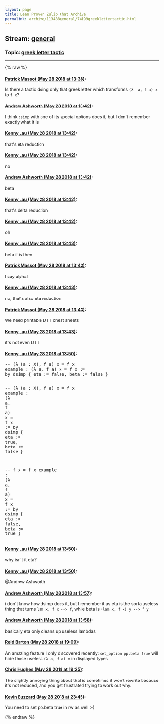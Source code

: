 ```yaml
---
layout: page
title: Lean Prover Zulip Chat Archive 
permalink: archive/113488general/74199greeklettertactic.html
---
```


## Stream: [general](index.html)
### Topic: [greek letter tactic](74199greeklettertactic.html)

---


{% raw %}
#### [ Patrick Massot (May 28 2018 at 13:38)](https://leanprover.zulipchat.com/#narrow/stream/113488-general/topic/greek%20letter%20tactic/near/127201952):
<p>Is there a tactic doing only that greek letter which transforms <code>(λ  a, f a) x</code> to <code>f x</code>?</p>

#### [ Andrew Ashworth (May 28 2018 at 13:42)](https://leanprover.zulipchat.com/#narrow/stream/113488-general/topic/greek%20letter%20tactic/near/127202121):
<p>I think <code>dsimp</code> with one of its special options does it, but I don't remember exactly what it is</p>

#### [ Kenny Lau (May 28 2018 at 13:42)](https://leanprover.zulipchat.com/#narrow/stream/113488-general/topic/greek%20letter%20tactic/near/127202123):
<p>that's eta reduction</p>

#### [ Kenny Lau (May 28 2018 at 13:42)](https://leanprover.zulipchat.com/#narrow/stream/113488-general/topic/greek%20letter%20tactic/near/127202126):
<p>no</p>

#### [ Andrew Ashworth (May 28 2018 at 13:42)](https://leanprover.zulipchat.com/#narrow/stream/113488-general/topic/greek%20letter%20tactic/near/127202127):
<p>beta</p>

#### [ Kenny Lau (May 28 2018 at 13:42)](https://leanprover.zulipchat.com/#narrow/stream/113488-general/topic/greek%20letter%20tactic/near/127202128):
<p>that's delta reduction</p>

#### [ Kenny Lau (May 28 2018 at 13:42)](https://leanprover.zulipchat.com/#narrow/stream/113488-general/topic/greek%20letter%20tactic/near/127202129):
<p>oh</p>

#### [ Kenny Lau (May 28 2018 at 13:43)](https://leanprover.zulipchat.com/#narrow/stream/113488-general/topic/greek%20letter%20tactic/near/127202131):
<p>beta it is then</p>

#### [ Patrick Massot (May 28 2018 at 13:43)](https://leanprover.zulipchat.com/#narrow/stream/113488-general/topic/greek%20letter%20tactic/near/127202136):
<p>I say alpha!</p>

#### [ Kenny Lau (May 28 2018 at 13:43)](https://leanprover.zulipchat.com/#narrow/stream/113488-general/topic/greek%20letter%20tactic/near/127202143):
<p>no, that's also eta reduction</p>

#### [ Patrick Massot (May 28 2018 at 13:43)](https://leanprover.zulipchat.com/#narrow/stream/113488-general/topic/greek%20letter%20tactic/near/127202148):
<p>We need printable DTT cheat sheets</p>

#### [ Kenny Lau (May 28 2018 at 13:43)](https://leanprover.zulipchat.com/#narrow/stream/113488-general/topic/greek%20letter%20tactic/near/127202151):
<p>it's not even DTT</p>

#### [ Kenny Lau (May 28 2018 at 13:50)](https://leanprover.zulipchat.com/#narrow/stream/113488-general/topic/greek%20letter%20tactic/near/127202391):
<div class="codehilite"><pre><span></span><span class="c1">-- (λ (a : X), f a) x = f x</span>
<span class="kn">example</span> <span class="o">:</span> <span class="o">(</span><span class="bp">λ</span> <span class="n">a</span><span class="o">,</span> <span class="n">f</span> <span class="n">a</span><span class="o">)</span> <span class="n">x</span> <span class="bp">=</span> <span class="n">f</span> <span class="n">x</span> <span class="o">:=</span>
<span class="k">by</span> <span class="n">dsimp</span> <span class="o">{</span> <span class="n">eta</span> <span class="o">:=</span> <span class="n">false</span><span class="o">,</span> <span class="n">beta</span> <span class="o">:=</span> <span class="n">false</span> <span class="o">}</span>

<span class="c1">-- (λ (a : X), f a) x = f x</span>
<span class="kn">example</span> <span class="o">:</span> <span class="o">(</span><span class="bp">λ</span> <span class="n">a</span><span class="o">,</span> <span class="n">f</span> <span class="n">a</span><span class="o">)</span> <span class="n">x</span> <span class="bp">=</span> <span class="n">f</span> <span class="n">x</span> <span class="o">:=</span>
<span class="k">by</span> <span class="n">dsimp</span> <span class="o">{</span> <span class="n">eta</span> <span class="o">:=</span> <span class="n">true</span><span class="o">,</span> <span class="n">beta</span> <span class="o">:=</span> <span class="n">false</span> <span class="o">}</span>

<span class="c1">-- f x = f x</span>
<span class="kn">example</span> <span class="o">:</span> <span class="o">(</span><span class="bp">λ</span> <span class="n">a</span><span class="o">,</span> <span class="n">f</span> <span class="n">a</span><span class="o">)</span> <span class="n">x</span> <span class="bp">=</span> <span class="n">f</span> <span class="n">x</span> <span class="o">:=</span>
<span class="k">by</span> <span class="n">dsimp</span> <span class="o">{</span> <span class="n">eta</span> <span class="o">:=</span> <span class="n">false</span><span class="o">,</span> <span class="n">beta</span> <span class="o">:=</span> <span class="n">true</span> <span class="o">}</span>
</pre></div>

#### [ Kenny Lau (May 28 2018 at 13:50)](https://leanprover.zulipchat.com/#narrow/stream/113488-general/topic/greek%20letter%20tactic/near/127202394):
<p>why isn't it eta?</p>

#### [ Kenny Lau (May 28 2018 at 13:50)](https://leanprover.zulipchat.com/#narrow/stream/113488-general/topic/greek%20letter%20tactic/near/127202400):
<p><span class="user-mention" data-user-id="110025">@Andrew Ashworth</span></p>

#### [ Andrew Ashworth (May 28 2018 at 13:57)](https://leanprover.zulipchat.com/#narrow/stream/113488-general/topic/greek%20letter%20tactic/near/127202649):
<p>i don't know how dsimp does it, but I remember it as eta is the sorta useless thing that turns <code>lam x, f x --&gt; f</code>, while beta is <code>(lam x, f x) y --&gt; f y</code></p>

#### [ Andrew Ashworth (May 28 2018 at 13:58)](https://leanprover.zulipchat.com/#narrow/stream/113488-general/topic/greek%20letter%20tactic/near/127202697):
<p>basically eta only cleans up useless lambdas</p>

#### [ Reid Barton (May 28 2018 at 19:09)](https://leanprover.zulipchat.com/#narrow/stream/113488-general/topic/greek%20letter%20tactic/near/127213902):
<p>An amazing feature I only discovered recently: <code>set_option pp.beta true</code> will hide those useless <code>(λ a, f a) x</code> in displayed types</p>

#### [ Chris Hughes (May 28 2018 at 19:25)](https://leanprover.zulipchat.com/#narrow/stream/113488-general/topic/greek%20letter%20tactic/near/127214374):
<p>The slightly annoying thing about that is sometimes it won't rewrite because it's not reduced, and you get frustrated trying to work out why.</p>

#### [ Kevin Buzzard (May 28 2018 at 23:45)](https://leanprover.zulipchat.com/#narrow/stream/113488-general/topic/greek%20letter%20tactic/near/127222466):
<p>You need to set pp.beta true in rw as well :-)</p>


{% endraw %}
